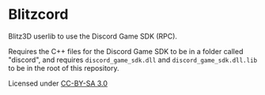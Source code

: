 # Blitzcord
Blitz3D userlib to use the Discord Game SDK (RPC).

Requires the C++ files for the Discord Game SDK to be in a folder called "discord", and requires `discord_game_sdk.dll` and `discord_game_sdk.dll.lib` to be in the root of this repository.

Licensed under [CC-BY-SA 3.0](https://creativecommons.org/licenses/by-sa/3.0/)
